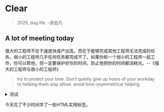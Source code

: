 # Clear

> 2025, dog life. -吴伯凡

## A lot of meeting today

强大的工程师不在于速度快或产出高，而在于能够完成其他工程师无法完成的任务。弱小的工程师几乎任何任务都完成不了。如果你和一个弱小的工程师一起工作，你可以帮他，但一定要保护好你的时间，防止他把你的时间都消耗光。--《强大的工程师与弱小的工程师》

> try to protect your time. Don’t quietly give up hours of your workday to helping them stay afloat. 
> avoid time-asymmetrical helping.

<details>
<summary>测试</summary>
* 1<br>
* 2<br>
* 3<br>
* 4<br>
</details>

今天花了不少时间学了一些HTML实用标签。
